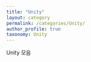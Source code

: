 ```yaml
---
title: "Unity"
layout: category
permalink: /categories/Unity/
author_profile: true
taxonomy: Unity
---
```

Unity 모음
